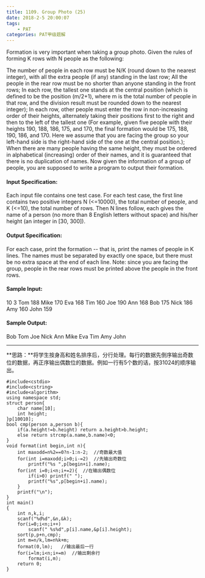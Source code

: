 ```yaml
---
title: 1109. Group Photo (25)
date: 2018-2-5 20:00:07
tags: 
	- PAT
categories: PAT甲级题解
---
```


Formation is very important when taking a group photo. Given the rules of forming K rows with N people as the following:

The number of people in each row must be N/K (round down to the nearest integer), with all the extra people (if any) standing in the last row;
All the people in the rear row must be no shorter than anyone standing in the front rows;
In each row, the tallest one stands at the central position (which is defined to be the position (m/2+1), where m is the total number of people in that row, and the division result must be rounded down to the nearest integer);
In each row, other people must enter the row in non-increasing order of their heights, alternately taking their positions first to the right and then to the left of the tallest one (For example, given five people with their heights 190, 188, 186, 175, and 170, the final formation would be 175, 188, 190, 186, and 170. Here we assume that you are facing the group so your left-hand side is the right-hand side of the one at the central position.);
When there are many people having the same height, they must be ordered in alphabetical (increasing) order of their names, and it is guaranteed that there is no duplication of names.
Now given the information of a group of people, you are supposed to write a program to output their formation.

#### Input Specification:

Each input file contains one test case. For each test case, the first line contains two positive integers N (<=10000), the total number of people, and K (<=10), the total number of rows. Then N lines follow, each gives the name of a person (no more than 8 English letters without space) and his/her height (an integer in [30, 300]).

#### Output Specification:

For each case, print the formation -- that is, print the names of people in K lines. The names must be separated by exactly one space, but there must be no extra space at the end of each line. Note: since you are facing the group, people in the rear rows must be printed above the people in the front rows.

#### Sample Input:
10 3
Tom 188
Mike 170
Eva 168
Tim 160
Joe 190
Ann 168
Bob 175
Nick 186
Amy 160
John 159
#### Sample Output:
Bob Tom Joe Nick
Ann Mike Eva
Tim Amy John
***

**思路：**将学生按身高和姓名排序后，分行处理。每行的数据先倒序输出奇数位的数据，再正序输出偶数位的数据。例如一行有5个数的话，按31024的顺序输出。

```
#include<cstdio>
#include<cstring>
#include<algorithm>
using namespace std;
struct person{
    char name[10];
    int height;
}p[10010];
bool cmp(person a,person b){
    if(a.height!=b.height) return a.height>b.height;
    else return strcmp(a.name,b.name)<0;
}
void format(int begin,int n){
    int maxodd=n%2==0?n-1:n-2;  //奇数最大值
    for(int i=maxodd;i>0;i-=2)  //先输出奇数位
        printf("%s ",p[begin+i].name);
    for(int i=0;i<n;i+=2){  //在输出偶数位
        if(i>0) printf(" ");
        printf("%s",p[begin+i].name);
    }
    printf("\n");
}
int main()
{
    int n,k,i;
    scanf("%d%d",&n,&k);
    for(i=0;i<n;i++)
        scanf(" %s%d",p[i].name,&p[i].height);
    sort(p,p+n,cmp);
    int m=n/k,lm=n%k+m;
    format(0,lm);   //输出最后一行
    for(i=lm;i<n;i+=m)  //输出剩余行
        format(i,m);
    return 0;
}
```